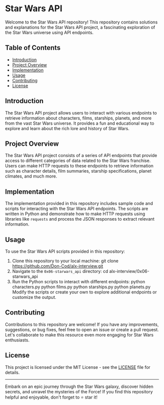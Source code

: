 # Star Wars API

Welcome to the Star Wars API repository! This repository contains solutions and explanations for the Star Wars API project, a fascinating exploration of the Star Wars universe using API endpoints.

## Table of Contents
- [Introduction](#introduction)
- [Project Overview](#project-overview)
- [Implementation](#implementation)
- [Usage](#usage)
- [Contributing](#contributing)
- [License](#license)

## Introduction
The Star Wars API project allows users to interact with various endpoints to retrieve information about characters, films, starships, planets, and more from the vast Star Wars universe. It provides a fun and educational way to explore and learn about the rich lore and history of Star Wars.

## Project Overview
The Star Wars API project consists of a series of API endpoints that provide access to different categories of data related to the Star Wars franchise. Users can make HTTP requests to these endpoints to retrieve information such as character details, film summaries, starship specifications, planet climates, and much more.

## Implementation
The implementation provided in this repository includes sample code and scripts for interacting with the Star Wars API endpoints. The scripts are written in Python and demonstrate how to make HTTP requests using libraries like `requests` and process the JSON responses to extract relevant information.

## Usage
To use the Star Wars API scripts provided in this repository:
1. Clone this repository to your local machine:
	git clone https://github.com/Don-Cod/alx-interview.git
2. Navigate to the `0x06-starwars_api` directory:
	cd alx-interview/0x06-starwars_api
3. Run the Python scripts to interact with different endpoints:
	python characters.py
	python films.py
	python starships.py
	python planets.py
Modify the scripts or create your own to explore additional endpoints or customize the output.

## Contributing
Contributions to this repository are welcome! If you have any improvements, suggestions, or bug fixes, feel free to open an issue or create a pull request. Let's collaborate to make this resource even more engaging for Star Wars enthusiasts.

## License
This project is licensed under the MIT License - see the [LICENSE](LICENSE) file for details.

---

Embark on an epic journey through the Star Wars galaxy, discover hidden secrets, and unravel the mysteries of the Force! If you find this repository helpful and enjoyable, don't forget to ⭐️ star it!

